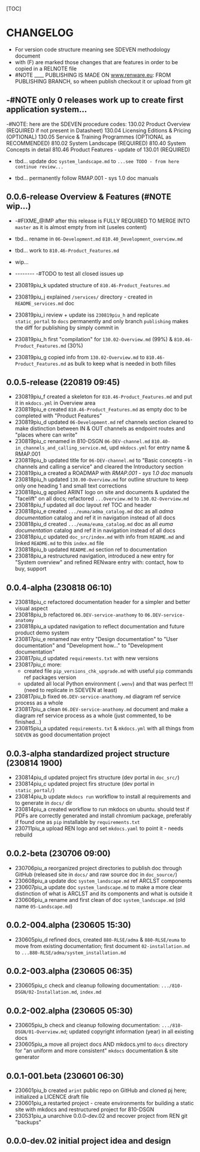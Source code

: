 

[TOC]


# CHANGELOG

- For version code structure meaning see SDEVEN methodology document
- with (F) are marked those changes that are features in order to be copied in a RELNOTE file
- #NOTE ____ PUBLISHING IS MADE ON www.renware.eu:
FROM PUBLISHING BRANCH, so wheen publish checkout it or upload from git


## -#NOTE only 0 releases work up to create first application system...


-#NOTE: here are the SDEVEN procedure codes:
    130.02 Product Overview (REQUIRED if not present in Datasheet)
    130.04 Licensing Editions & Pricing (OPTIONAL)
    130.05 Service & Training Programmes (OPTIONAL as RECOMMENDED)
    810.02 System Landscape (REQUIRED)
    810.40 System Concepts in detail
    810.46 Product Features - update of 130.01 (REQUIRED)

* tbd... update doc `system_landscape.md` to `...see TODO - from here continue review...`

* tbd... permanently follow RMAP.001 - sys 1.0 doc manuals




## 0.0.6-release Overview & Features (#NOTE wip...)

* -#FIXME_@IMP after this release is FULLY REQUIRED TO MERGE INTO `master` as it is almost empty from init (useles content)
* tbd... rename in `06-Development.md` `810.40_Development_overview.md`

* tbd... work to  `810.46-Product_Features.md`


* wip...
* -------- -#TODO to test all closed issues up

* 230819piu_k updated structure of `810.46-Product_Features.md`
* 230819piu_j explained `/services/` directory - created in `README_services.md` doc
* 230819piu_i review + update iss `230819piu_h` and replicate `static_portal` to `docs` permanently and only branch `publishing` makes the diff for publishing by simply commit in
* 230819piu_h first "compilation" for `130.02-Overview.md` (99%) & `810.46-Product_Features.md` (30%)
* 230819piu_g copied info from `130.02-Overview.md` to `810.46-Product_Features.md` as bulk to keep what is needed in both filles











## 0.0.5-release (220819 09:45)

* 230819piu_f  created a skeleton for `810.46-Product_Features.md` and put it in `mkdocs.yml` in Overview area
* 230819piu_e created `810.46-Product_Features.md` as empty doc to be completed with "Product Features"
* 230819piu_d updated `06-Development.md` ref channels section cleared to make distinction between IN & OUT channels as endpoint routes and "places where can write"
* 230819piu_c renamed in 810-DSGN `06-DEV-channel.md` `810.40-in_channels_and_calling_service.md`, upd `mkdocs.yml` for entry name & RMAP.001
* 230819piu_b updated title for `06-DEV-channel.md` to "Basic concepts - in channels and calling a service" and cleared the Introductory section
* 230819piu_a created a ROADMAP with _RMAP.001 - sys 1.0 doc manuals_
* 230818piu_h updated `130.00-Overview.md` for outline structure to keep only one heading 1 and small text corrections
* 230818piu_g applied ARINT logo on site and documents & updated the "facelift" on all docs; refactored `...Overview.md` to `130.02-Overview.md`
* 230818piu_f updated all doc layout ref TOC and header
* 230818piu_e created `.../euma/adma_catalog.md` doc as all *adma documentation* catalog and ref it in navigation instead of all docs
* 230818piu_d created `.../euma/euma_catalog.md` doc as all *euma documentation* catalog and ref it in navigation instead of all docs
* 230818piu_c updated `doc_src/index.md` with info from `README.md` and linked `README.md` to this `index.md` file
* 230818piu_b updated `README.md` section ref to documentation
* 230818piu_a restructured navigation, introduced a new entry for "System overview" and refined RENware entry with: contact, how to buy, support




## 0.0.4-alpha (230818 06:10)

* 230818piu_c refactored documentation header for a simpler and better visual aspect
* 230818piu_b refactored `06.DEV-service-anathomy` to `06.DEV-service-anatomy`
* 230818piu_a updated navigation to reflect documentation and future product demo system
* 230817piu_e renamed nav entry "Design documentation" to "User documentation" and "Development how..." to "Development documentation"
* 230817piu_d updated `requirements.txt` with new versions
* 230817piu_c more:
    * created file `pip_versions_chk_upgrade.md` with useful `pip` commands ref packages version
    * updated all local Python environment (`.wenv`) and that was perfect !!! (need to replicate in SDEVEN at least)
* 230817piu_b fixed `06.DEV-service-anathomy.md` diagram ref service process as a whole
* 230817piu_a clean `06.DEV-service-anathomy.md` document and make a diagram ref service process as a whole (just commented, to be finished...)
* 230815piu_a updated `requirements.txt` & `mkdocs.yml` with all things from `SDEVEN` as good documentation project




## 0.0.3-alpha standardized project structure (230814 1900)

* 230814piu_d updated project firs structure (dev portal in `doc_src/`)
* 230814piu_c updated project firs structure (dev portal in `static_portal/`)
* 230814piu_b update `mkdocs run` workflow to install al requirements and to generate in `docs/` dir
* 230814piu_a created workflow to run mkdocs on ubuntu. should test if PDFs are correctly generated and install chromium package, preferably if found one as `pip` installable by `requirements.txt`
* 230711piu_a upload REN logo and set `mkdocs.yaml` to point it - needs rebuild




## 0.0.2-beta (230706 09:00)

* 230706piu_a reorganized project directories to publish doc through GitHub (released site in `docs/` and raw source doc in `doc_source/`)
* 230608piu_a update doc `system_landscape.md` ref ARCLST components
* 230607piu_a update doc `system_landscape.md` to make a more clear distinction of what is ARCLST and its components and what is outside it
* 230606piu_a rename and first clean of doc `system_landscape.md` (old name `05-Landscape.md`)




## 0.0.2-004.alpha (230605 15:30)

* 230605piu_d refined docs, created `880-RLSE/adma` & `880-RLSE/euma` to move from existing documentation; first document `02-installation.md` to `...880-RLSE/adma/system_installation.md`




## 0.0.2-003.alpha (230605 06:35)

* 230605piu_c check and cleanup following documentation: `.../810-DSGN/02-Installation.md`, `index.md`




## 0.0.2-002.alpha (230605 05:30)

* 230605piu_b check and cleanup following documentation: `.../810-DSGN/01-Overview.md`; updated copyright information (year) in all existing docs
* 230605piu_a move all project docs AND mkdocs.yml to `docs` directory for "an uniform and more consistent" `mkdocs` documentation & site generator




## 0.0.1-001.beta (230601 06:30)

* 230601piu_b created `arint` public repo on GitHub and cloned pj here; initialized a LICENCE draft file
* 230601piu_a restarted project - create environments for building a static site with mkdocs and restructured project for 810-DSGN
* 230531piu_a unarchive 0.0.0-dev.02 and recover project from REN git "backups"




## 0.0.0-dev.02 initial project idea and design

